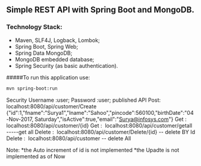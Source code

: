 ## Simple REST API with Spring Boot and MongoDB.
### Technology Stack:

* Maven, SLF4J, Logback, Lombok;
* Spring Boot, Spring Web;
* Spring Data MongoDB;
* MongoDB embedded database;
* Spring Security (as basic authentication).

#####To run this application use:

```bash
mvn spring-boot:run
```
Security Username :user;
         Password :user;
published API 
Post:   localhost:8080/api/customer/Create
{"id":1,"fname":"Surya1","lname":"Sahoo","pincode":560100,"birthDate":"04-Nov-2017, Saturday","isActive":true,"email":"Surya@infosys.com"}
Get :  localhost:8080/api/customer/{id}
Get :  localhost:8080/api/customer/getall  -----get all
Delete :  localhost:8080/api/customer/Delete/{id}  -- delete BY Id
Delete :  localhost:8080/api/customer              -- delete All

Note:
*the Auto increment of id is not implemented
*the Upadte is not implemented as of Now 
